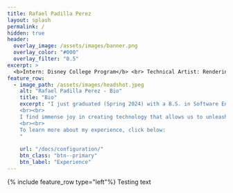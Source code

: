 ```yaml
---
title: Rafael Padilla Perez
layout: splash
permalink: /
hidden: true
header:
  overlay_image: /assets/images/banner.png
  overlay_color: "#000"
  overlay_filter: "0.5"
excerpt: >
  <b>Intern: Disney College Program</b> <br> Technical Artist: Rendering, Simulation, Tools, Pipeline.
feature_row:
  - image_path: /assets/images/headshot.jpeg
    alt: "Rafael Padilla Perez - Bio"
    title: "Bio"
    excerpt: "I just graduated (Spring 2024) with a B.S. in Software Engineering from San Jose State University with Latin Honors. I'm extremely passionate about computer graphics, art, and working with the so many talented individuals around us. That's why I dream of building a career in technical art. 
    <br><br>
    I find immense joy in creating technology that allows us to unleash our imagination without bounds, and using it to create impactful works and stories that make others smile, from renders and feature films to video games. As they say in one famous studio, the technology drives the story, and the story drives the technology!
    <br><br>
    To learn more about my experience, click below:
    "
    
    url: "/docs/configuration/"
    btn_class: "btn--primary"
    btn_label: "Experience"
---
```


{% include feature_row type="left"%}
Testing text